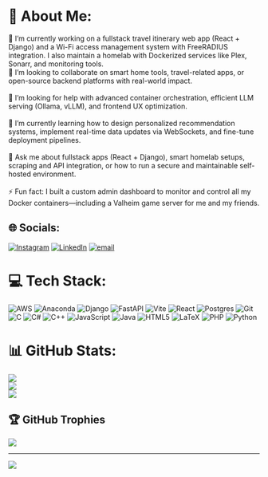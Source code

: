# 💫 About Me:
🔭 I’m currently working on a fullstack travel itinerary web app (React + Django) and a Wi-Fi access management system with FreeRADIUS integration. I also maintain a homelab with Dockerized services like Plex, Sonarr, and monitoring tools. <br>👯 I’m looking to collaborate on smart home tools, travel-related apps, or open-source backend platforms with real-world impact.<br><br>🤝 I’m looking for help with advanced container orchestration, efficient LLM serving (Ollama, vLLM), and frontend UX optimization.<br><br>🌱 I’m currently learning how to design personalized recommendation systems, implement real-time data updates via WebSockets, and fine-tune deployment pipelines.<br><br>💬 Ask me about fullstack apps (React + Django), smart homelab setups, scraping and API integration, or how to run a secure and maintainable self-hosted environment.<br><br>⚡ Fun fact: I built a custom admin dashboard to monitor and control all my Docker containers—including a Valheim game server for me and my friends.


## 🌐 Socials:
[![Instagram](https://img.shields.io/badge/Instagram-%23E4405F.svg?logo=Instagram&logoColor=white)](https://instagram.com/stevobelo4) [![LinkedIn](https://img.shields.io/badge/LinkedIn-%230077B5.svg?logo=linkedin&logoColor=white)](https://linkedin.com/in/štefan-beluško-2469b334b) [![email](https://img.shields.io/badge/Email-D14836?logo=gmail&logoColor=white)](mailto:augury.skilled-0c@icloud.com) 

# 💻 Tech Stack:
![AWS](https://img.shields.io/badge/AWS-%23FF9900.svg?style=plastic&logo=amazon-aws&logoColor=white) ![Anaconda](https://img.shields.io/badge/Anaconda-%2344A833.svg?style=plastic&logo=anaconda&logoColor=white) ![Django](https://img.shields.io/badge/django-%23092E20.svg?style=plastic&logo=django&logoColor=white) ![FastAPI](https://img.shields.io/badge/FastAPI-005571?style=plastic&logo=fastapi) ![Vite](https://img.shields.io/badge/vite-%23646CFF.svg?style=plastic&logo=vite&logoColor=white) ![React](https://img.shields.io/badge/react-%2320232a.svg?style=plastic&logo=react&logoColor=%2361DAFB) ![Postgres](https://img.shields.io/badge/postgres-%23316192.svg?style=plastic&logo=postgresql&logoColor=white) ![Git](https://img.shields.io/badge/git-%23F05033.svg?style=plastic&logo=git&logoColor=white) ![C](https://img.shields.io/badge/c-%2300599C.svg?style=plastic&logo=c&logoColor=white) ![C#](https://img.shields.io/badge/c%23-%23239120.svg?style=plastic&logo=csharp&logoColor=white) ![C++](https://img.shields.io/badge/c++-%2300599C.svg?style=plastic&logo=c%2B%2B&logoColor=white) ![JavaScript](https://img.shields.io/badge/javascript-%23323330.svg?style=plastic&logo=javascript&logoColor=%23F7DF1E) ![Java](https://img.shields.io/badge/java-%23ED8B00.svg?style=plastic&logo=openjdk&logoColor=white) ![HTML5](https://img.shields.io/badge/html5-%23E34F26.svg?style=plastic&logo=html5&logoColor=white) ![LaTeX](https://img.shields.io/badge/latex-%23008080.svg?style=plastic&logo=latex&logoColor=white) ![PHP](https://img.shields.io/badge/php-%23777BB4.svg?style=plastic&logo=php&logoColor=white) ![Python](https://img.shields.io/badge/python-3670A0?style=plastic&logo=python&logoColor=ffdd54)
# 📊 GitHub Stats:
![](https://github-readme-stats.vercel.app/api?username=BeloIV&theme=merko&hide_border=false&include_all_commits=true&count_private=true)<br/>
![](https://nirzak-streak-stats.vercel.app/?user=BeloIV&theme=merko&hide_border=false)<br/>
![](https://github-readme-stats.vercel.app/api/top-langs/?username=BeloIV&theme=merko&hide_border=false&include_all_commits=true&count_private=true&layout=compact)

## 🏆 GitHub Trophies
![](https://github-profile-trophy.vercel.app/?username=BeloIV&theme=merko&no-frame=false&no-bg=true&margin-w=4)

---
[![](https://visitcount.itsvg.in/api?id=BeloIV&icon=1&color=0)](https://visitcount.itsvg.in)

<!-- Proudly created with GPRM ( https://gprm.itsvg.in ) -->
